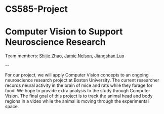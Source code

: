 # CS585-Project

# Computer Vision to Support Neuroscience Research
Team members: 
<a href="http://cs-people.bu.edu/sjzhao/">Shijie Zhao</a>,
<a href="http://cs-people.bu.edu/jnnelson/">Jamie Nelson</a>,
<a href="http://cs-people.bu.edu/jasonluo/">Jiangshan Luo</a>

--

For our project, we will apply Computer Vision concepts to an ongoing neuroscience research project at Boston University. The current researcher records neural activity in the brain of mice and rats while they forage for food. We hope to provide extra analysis to the study through Computer Vision. The final goal of this project is to track the animal head and body regions in a video while the animal is moving through the experimental space. 